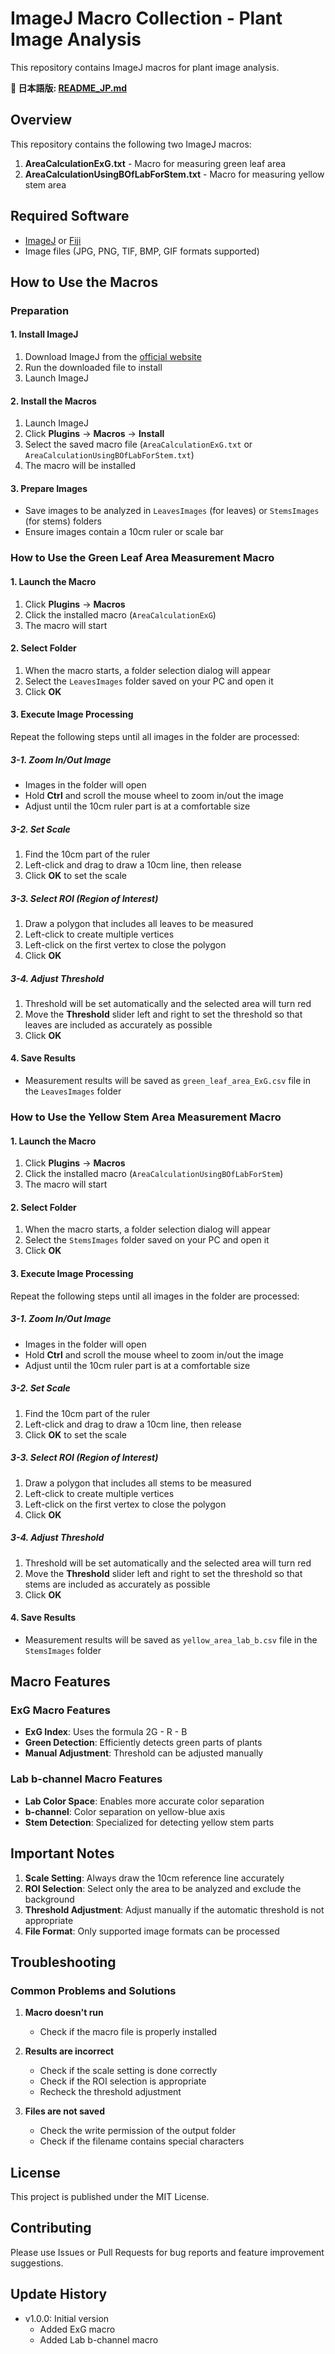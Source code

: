 # ImageJ Macro Collection - Plant Image Analysis

This repository contains ImageJ macros for plant image analysis.

**📖 日本語版: [README_JP.md](README_JP.md)**

## Overview

This repository contains the following two ImageJ macros:

1. **AreaCalculationExG.txt** - Macro for measuring green leaf area
2. **AreaCalculationUsingBOfLabForStem.txt** - Macro for measuring yellow stem area

## Required Software

- [ImageJ](https://imagej.nih.gov/ij/) or [Fiji](https://fiji.sc/)
- Image files (JPG, PNG, TIF, BMP, GIF formats supported)

## How to Use the Macros

### Preparation

#### 1. Install ImageJ
1. Download ImageJ from the [official website](https://imagej.nih.gov/ij/)
2. Run the downloaded file to install
3. Launch ImageJ

#### 2. Install the Macros
1. Launch ImageJ
2. Click **Plugins** → **Macros** → **Install**
3. Select the saved macro file (`AreaCalculationExG.txt` or `AreaCalculationUsingBOfLabForStem.txt`)
4. The macro will be installed

#### 3. Prepare Images
- Save images to be analyzed in `LeavesImages` (for leaves) or `StemsImages` (for stems) folders
- Ensure images contain a 10cm ruler or scale bar

### How to Use the Green Leaf Area Measurement Macro

#### 1. Launch the Macro
1. Click **Plugins** → **Macros**
2. Click the installed macro (`AreaCalculationExG`)
3. The macro will start

#### 2. Select Folder
1. When the macro starts, a folder selection dialog will appear
2. Select the `LeavesImages` folder saved on your PC and open it
3. Click **OK**

#### 3. Execute Image Processing
Repeat the following steps until all images in the folder are processed:

##### 3-1. Zoom In/Out Image
- Images in the folder will open
- Hold **Ctrl** and scroll the mouse wheel to zoom in/out the image
- Adjust until the 10cm ruler part is at a comfortable size

##### 3-2. Set Scale
1. Find the 10cm part of the ruler
2. Left-click and drag to draw a 10cm line, then release
3. Click **OK** to set the scale

##### 3-3. Select ROI (Region of Interest)
1. Draw a polygon that includes all leaves to be measured
2. Left-click to create multiple vertices
3. Left-click on the first vertex to close the polygon
4. Click **OK**

##### 3-4. Adjust Threshold
1. Threshold will be set automatically and the selected area will turn red
2. Move the **Threshold** slider left and right to set the threshold so that leaves are included as accurately as possible
3. Click **OK**

#### 4. Save Results
- Measurement results will be saved as `green_leaf_area_ExG.csv` file in the `LeavesImages` folder

### How to Use the Yellow Stem Area Measurement Macro

#### 1. Launch the Macro
1. Click **Plugins** → **Macros**
2. Click the installed macro (`AreaCalculationUsingBOfLabForStem`)
3. The macro will start

#### 2. Select Folder
1. When the macro starts, a folder selection dialog will appear
2. Select the `StemsImages` folder saved on your PC and open it
3. Click **OK**

#### 3. Execute Image Processing
Repeat the following steps until all images in the folder are processed:

##### 3-1. Zoom In/Out Image
- Images in the folder will open
- Hold **Ctrl** and scroll the mouse wheel to zoom in/out the image
- Adjust until the 10cm ruler part is at a comfortable size

##### 3-2. Set Scale
1. Find the 10cm part of the ruler
2. Left-click and drag to draw a 10cm line, then release
3. Click **OK** to set the scale

##### 3-3. Select ROI (Region of Interest)
1. Draw a polygon that includes all stems to be measured
2. Left-click to create multiple vertices
3. Left-click on the first vertex to close the polygon
4. Click **OK**

##### 3-4. Adjust Threshold
1. Threshold will be set automatically and the selected area will turn red
2. Move the **Threshold** slider left and right to set the threshold so that stems are included as accurately as possible
3. Click **OK**

#### 4. Save Results
- Measurement results will be saved as `yellow_area_lab_b.csv` file in the `StemsImages` folder

## Macro Features

### ExG Macro Features
- **ExG Index**: Uses the formula 2G - R - B
- **Green Detection**: Efficiently detects green parts of plants
- **Manual Adjustment**: Threshold can be adjusted manually

### Lab b-channel Macro Features
- **Lab Color Space**: Enables more accurate color separation
- **b-channel**: Color separation on yellow-blue axis
- **Stem Detection**: Specialized for detecting yellow stem parts

## Important Notes

1. **Scale Setting**: Always draw the 10cm reference line accurately
2. **ROI Selection**: Select only the area to be analyzed and exclude the background
3. **Threshold Adjustment**: Adjust manually if the automatic threshold is not appropriate
4. **File Format**: Only supported image formats can be processed

## Troubleshooting

### Common Problems and Solutions

1. **Macro doesn't run**
   - Check if the macro file is properly installed

2. **Results are incorrect**
   - Check if the scale setting is done correctly
   - Check if the ROI selection is appropriate
   - Recheck the threshold adjustment

3. **Files are not saved**
   - Check the write permission of the output folder
   - Check if the filename contains special characters

## License

This project is published under the MIT License.

## Contributing

Please use Issues or Pull Requests for bug reports and feature improvement suggestions.

## Update History

- v1.0.0: Initial version
  - Added ExG macro
  - Added Lab b-channel macro
